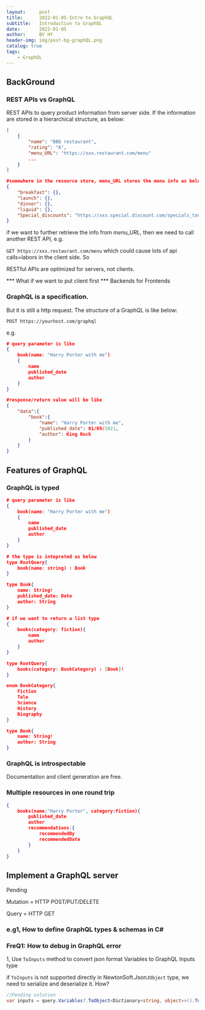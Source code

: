 ```yaml
---
layout:     post
title:      2022-01-05-Intro to GraphQL
subtitle:   Introduction to GraphQL
date:       2022-01-05
author:     BY HY
header-img: img/post-bg-graphQL.png
catalog: true
tags:
    - GraphQL
---
```


## BackGround

### REST APIs vs GraphQL

REST APIs to query product information from server side. If the information are stored in a hierarchical structure, as below:

```json
[
	{
		"name": "BBQ restaurant",
		"rating": "A",
		"menu_URL": "https://xxx.restaurant.com/menu"
		...
	}
]

#somewhere in the resource store, menu_URL stores the menu info as below
{
    "breakfast": {},
    "launch": {},
    "dinner": {},
    "liquid": {},
    "Special_discounts": "https://xxx.special.discount.com/specials_today"
}
```

if we want to further retrieve the info from *menu_URL*, then we need to call another REST API, e.g.

`GET https://xxx.restaurant.com/menu` which could cause lots of api calls=labors in the client side. So 

RESTful APIs are optimized for servers, not clients. 

*** What if we want to put client first *** Backends for Frontends

### GraphQL is a specification.

But it is still a http request. The structure of a GraphQL is like below:

`POST https://yourhost.com/graphql`

e.g.

```json
# query parameter is like
{
	book(name: "Harry Porter with me")
	{
		name
		published_date
		author
	}
}

#response/return value will be like
{
    "data":{
        "book":{
            "name": "Harry Porter with me",
            "published_date": 01/09/2021,
            "author": King Rock
        }
    }
}
```



## Features of GraphQL

### GraphQL is typed

```json
# query parameter is like
{
	book(name: "Harry Porter with me")
	{
		name
		published_date
		author
	}
}

# the type is intepreted as below
type RootQuery{
	book(name: string) : Book
}

type Book{
	name: String!
	published_date: Date
	author: String
}

# if we want to return a list type
{
    books(category: fiction){
        name
        author
    }
}

type RootQuery{
    books(category: BookCategory) : [Book]!
}

enum BookCategory{
    Fiction
    Tale
    Science
    History
    Biography
}

type Book{
    name: String!
    author: String
}

```



### GraphQL is introspectable

Documentation and client generation are free.



### Multiple resources in one round trip

```json
{
	books(name:"Harry Porter", category:Fiction){
		published_date
		author
		recommendations:{
			recommendedBy
			recommendedDate
		}
	}
}
```



## Implement a GraphQL server

Pending



Mutation = HTTP POST/PUT/DELETE

Query = HTTP GET

### e.g1, How to define GraphQL types & schemas in C#



### FreQ1: How to debug in GraphQL error

1, Use `ToInputs` method to convert json format Variables to GraphQL Inputs type

if `ToInputs` is not supported directly in NewtonSoft.Json`JObject` type, we need to serialize and deserialize it. How?

```c#
//Pending solution
var inputs = query.Variables?.ToObject<Dictionary<string, object>>().ToInputs();
```

